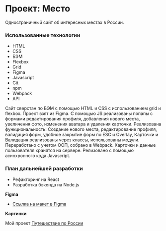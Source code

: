 # Проект: Место
Одностраничный сайт об интересных местах в России.

### Использованные технологии
* HTML
* CSS
* БЭМ
* Flexbox
* Grid
* Figma
* Javascript
* Git
* npm
* Webpack
* API


Сайт сверстан по БЭМ с помощью HTML и CSS с использованием grid и flexbox.
Проект взят из Figma.
С помощью JS реализованы попапы с формами редактирования профиля, добавления нового места, увеличения фото, изменения аватара и удаления карточки.
Реализована функциональность: Создание нового места, редактирование профиля, валидация форм, удобное закрытие форм по ESC и Overlay,
Карточки и Валидация реализованы через классы, использованы модули.
Переработано с учетом ООП, собрано в Webpack.
Карточки и данные пользователя хранятся на сервере. Релизовано с помощью асинхронного кода Javascript.

### План дальнейшей разработки
* Рефакторинг на React
* Разработка бэкенда на  Node.js

**Figma**

* [Ссылка на макет в Figma](https://www.figma.com/file/2cn9N9jSkmxD84oJik7xL7/JavaScript.-Sprint-4?node-id=0%3A1)

**Картинки**

Мой проект [Путешествие по России](https://artemkhudiakov.github.io/mesto/)

